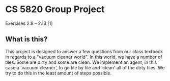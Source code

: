 # CS 5820 Group Project
 Exercises 2.8 – 2.13 [1]
## What is this?
This project is designed to answer a few questions from our class textbook in regards to a "vacuum cleaner world".
In this world, we have a number of tiles.  Some are dirty and some are clean.  We implement an agent, in this case a 'vacuum cleaner', to 
go tile by tile and 'clean' all of the dirty tiles.  We try to do this in the least amount of steps possible.

